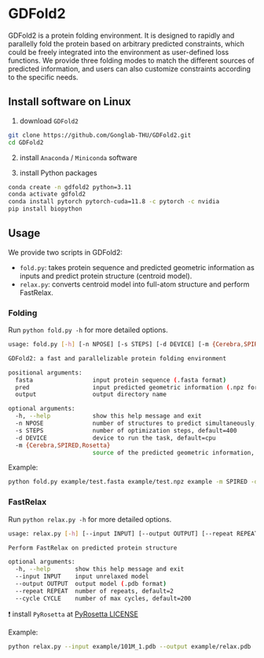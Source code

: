 # GDFold2
GDFold2 is a protein folding environment. It is designed to rapidly and parallelly fold the protein based on arbitrary predicted constraints, which could be freely integrated into the environment as user-defined loss functions. We provide three folding modes to match the different sources of predicted information, and users can also customize constraints according to the specific needs.

## Install software on Linux

1. download `GDFold2`

```bash
git clone https://github.com/Gonglab-THU/GDFold2.git
cd GDFold2
```

2. install `Anaconda` / `Miniconda` software

3. install Python packages

```bash
conda create -n gdfold2 python=3.11
conda activate gdfold2
conda install pytorch pytorch-cuda=11.8 -c pytorch -c nvidia
pip install biopython
```

## Usage
We provide two scripts in GDFold2:
* `fold.py`: takes protein sequence and predicted geometric information as inputs and predict protein structure (centroid model).
* `relax.py`: converts centroid model into full-atom structure and perform FastRelax.

### Folding
Run `python fold.py -h` for more detailed options.
```bash
usage: fold.py [-h] [-n NPOSE] [-s STEPS] [-d DEVICE] [-m {Cerebra,SPIRED,Rosetta}] fasta pred output

GDFold2: a fast and parallelizable protein folding environment

positional arguments:
  fasta                 input protein sequence (.fasta format)
  pred                  input predicted geometric information (.npz format)
  output                output directory name

optional arguments:
  -h, --help            show this help message and exit
  -n NPOSE              number of structures to predict simultaneously, default=1
  -s STEPS              number of optimization steps, default=400
  -d DEVICE             device to run the task, default=cpu
  -m {Cerebra,SPIRED,Rosetta}
                        source of the predicted geometric information, default=Cerebra
```

Example:
```bash
python fold.py example/test.fasta example/test.npz example -m SPIRED -d cuda:0
```

### FastRelax

Run `python relax.py -h` for more detailed options.
```bash
usage: relax.py [-h] [--input INPUT] [--output OUTPUT] [--repeat REPEAT] [--cycle CYCLE]

Perform FastRelax on predicted protein structure

optional arguments:
  -h, --help       show this help message and exit
  --input INPUT    input unrelaxed model
  --output OUTPUT  output model (.pdb format)
  --repeat REPEAT  number of repeats, default=2
  --cycle CYCLE    number of max cycles, default=200
```

:exclamation: install `PyRosetta` at [PyRosetta LICENSE](https://www.pyrosetta.org/home/licensing-pyrosetta)

Example:
```bash
python relax.py --input example/101M_1.pdb --output example/relax.pdb
```
